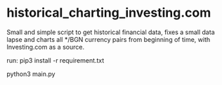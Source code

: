 # historical_charting_investing.com

Small and simple script to get historical financial data, fixes a small data lapse and charts all */BGN currency pairs from beginning of time, with Investing.com as a source.

run:
pip3 install -r requirement.txt

python3 main.py
